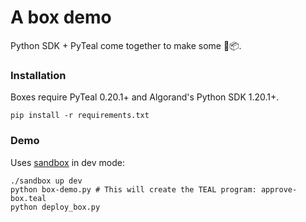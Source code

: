# A box demo
Python SDK + PyTeal come together to make some 🎁📦.

### Installation

Boxes require PyTeal 0.20.1+ and Algorand's Python SDK 1.20.1+.

```
pip install -r requirements.txt
```

### Demo

Uses [sandbox](https://github.com/algorand/sandbox) in dev mode:

```
./sandbox up dev
python box-demo.py # This will create the TEAL program: approve-box.teal
python deploy_box.py
```

